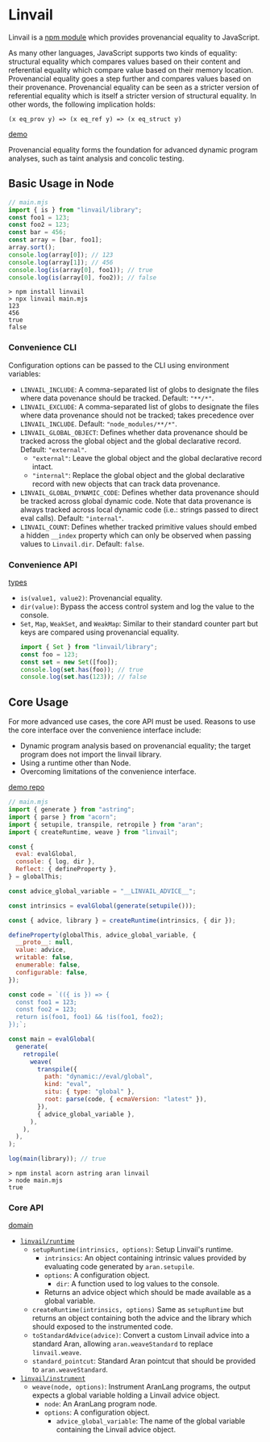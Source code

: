 # Linvail

Linvail is a [npm module](https://www.npmjs.com/linvail) which provides
provenancial equality to JavaScript.

As many other languages, JavaScript supports two kinds of equality: structural
equality which compares values based on their content and referential equality
which compare value based on their memory location. Provenancial equality goes a
step further and compares values based on their provenance. Provenancial
equality can be seen as a stricter version of referential equality which is
itself a stricter version of structural equality. In other words, the following
implication holds:

```
(x eq_prov y) => (x eq_ref y) => (x eq_struct y)
```

[demo](https://lachrist.github.io/aran/page/demo/track.html)

Provenancial equality forms the foundation for advanced dynamic program
analyses, such as taint analysis and concolic testing.

## Basic Usage in Node

```mjs
// main.mjs
import { is } from "linvail/library";
const foo1 = 123;
const foo2 = 123;
const bar = 456;
const array = [bar, foo1];
array.sort();
console.log(array[0]); // 123
console.log(array[1]); // 456
console.log(is(array[0], foo1)); // true
console.log(is(array[0], foo2)); // false
```

```
> npm install linvail
> npx linvail main.mjs
123
456
true
false
```

### Convenience CLI

Configuration options can be passed to the CLI using environment variables:

- `LINVAIL_INCLUDE`: A comma-separated list of globs to designate the files
  where data povenance should be tracked. Default: `"**/*"`.
- `LINVAIL_EXCLUDE`: A comma-separated list of globs to designate the files
  where data provenance should not be tracked; takes precedence over
  `LINVAIL_INCLUDE`. Default: `"node_modules/**/*"`.
- `LINVAIL_GLOBAL_OBJECT`: Defines whether data provenance should be tracked
  across the global object and the global declarative record. Default:
  `"external"`.
  - `"external"`: Leave the global object and the global declarative record
    intact.
  - `"internal"`: Replace the global object and the global declarative record
    with new objects that can track data provenance.
- `LINVAIL_GLOBAL_DYNAMIC_CODE`: Defines whether data provenance should be
  tracked across global dynamic code. Note that data provenance is always
  tracked across local dynamic code (i.e.: strings passed to direct eval calls).
  Default: `"internal"`.
- `LINVAIL_COUNT`: Defines whether tracked primitive values should embed a
  hidden `__index` property which can only be observed when passing values to
  `Linvail.dir`. Default: `false`.

### Convenience API

[types](./lib/library/library.d.ts)

- `is(value1, value2)`: Provenancial equality.
- `dir(value)`: Bypass the access control system and log the value to the
  console.
- `Set`, `Map`, `WeakSet`, and `WeakMap`: Similar to their standard counter part
  but keys are compared using provenancial equality.
  ```mjs
  import { Set } from "linvail/library";
  const foo = 123;
  const set = new Set([foo]);
  console.log(set.has(foo)); // true
  console.log(set.has(123)); // false
  ```

## Core Usage

For more advanced use cases, the core API must be used. Reasons to use the core
interface over the convenience interface include:

- Dynamic program analysis based on provenancial equality; the target program
  does not import the linvail library.
- Using a runtime other than Node.
- Overcoming limitations of the convenience interface.

[demo repo](https://github.com/lachrist/aran-linvail)

```mjs
// main.mjs
import { generate } from "astring";
import { parse } from "acorn";
import { setupile, transpile, retropile } from "aran";
import { createRuntime, weave } from "linvail";

const {
  eval: evalGlobal,
  console: { log, dir },
  Reflect: { defineProperty },
} = globalThis;

const advice_global_variable = "__LINVAIL_ADVICE__";

const intrinsics = evalGlobal(generate(setupile()));

const { advice, library } = createRuntime(intrinsics, { dir });

defineProperty(globalThis, advice_global_variable, {
  __proto__: null,
  value: advice,
  writable: false,
  enumerable: false,
  configurable: false,
});

const code = `(({ is }) => {
  const foo1 = 123;
  const foo2 = 123;
  return is(foo1, foo1) && !is(foo1, foo2);
});`;

const main = evalGlobal(
  generate(
    retropile(
      weave(
        transpile({
          path: "dynamic://eval/global",
          kind: "eval",
          situ: { type: "global" },
          root: parse(code, { ecmaVersion: "latest" }),
        }),
        { advice_global_variable },
      ),
    ),
  ),
);

log(main(library)); // true
```

```
> npm instal acorn astring aran linvail
> node main.mjs
true
```

### Core API

[domain](./lib/runtime/domain.d.ts)

- [`linvail/runtime`](./lib/runtime.d.ts)
  - `setupRuntime(intrinsics, options)`: Setup Linvail's runtime.
    - `intrinsics`: An object containing intrinsic values provided by evaluating
      code generated by `aran.setupile`.
    - `options`: A configuration object.
      - `dir`: A function used to log values to the console.
    - Returns an advice object which should be made available as a global
      variable.
  - `createRuntime(intrinsics, options)` Same as `setupRuntime` but returns an
    object containing both the advice and the library which should exposed to
    the instrumented code.
  - `toStandardAdvice(advice)`: Convert a custom Linvail advice into a standard
    Aran, allowing `aran.weaveStandard` to replace `linvail.weave`.
  - `standard_pointcut`: Standard Aran pointcut that should be provided to
    `aran.weaveStandard`.
- [`linvail/instrument`](./lib/instrument.d.ts)
  - `weave(node, options)`: Instrument AranLang programs, the output expects a
    global variable holding a Linvail advice object.
    - `node`: An AranLang program node.
    - `options`: A configuration object.
      - `advice_global_variable`: The name of the global variable containing the
        Linvail advice object.
